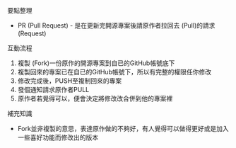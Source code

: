 要點整理
- PR (Pull Request) - 是在更新完開源專案後請原作者拉回去 (Pull)的請求 (Request)

互動流程
1. 複製 (Fork)一份原作的開源專案到自已的GitHub帳號底下
2. 複製回來的專案已在自已的GitHub帳號下，所以有完整的權限任你修改
3. 修改完成後，PUSH至複制回來的專案
4. 發個通知請求原作者PULL
5. 原作者若覺得可以，便會決定將修改改合併到他的專案裡

補充知識
- Fork並非複製的意思，表達原作做的不夠好，有人覺得可以做得更好或是加入一些喜好功能而修改出的版本
